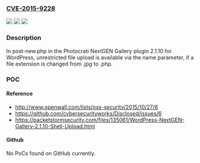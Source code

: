 ### [CVE-2015-9228](https://cve.mitre.org/cgi-bin/cvename.cgi?name=CVE-2015-9228)
![](https://img.shields.io/static/v1?label=Product&message=n%2Fa&color=blue)
![](https://img.shields.io/static/v1?label=Version&message=n%2Fa&color=blue)
![](https://img.shields.io/static/v1?label=Vulnerability&message=n%2Fa&color=brighgreen)

### Description

In post-new.php in the Photocrati NextGEN Gallery plugin 2.1.10 for WordPress, unrestricted file upload is available via the name parameter, if a file extension is changed from .jpg to .php.

### POC

#### Reference
- http://www.openwall.com/lists/oss-security/2015/10/27/6
- https://github.com/cybersecurityworks/Disclosed/issues/6
- https://packetstormsecurity.com/files/135061/WordPress-NextGEN-Gallery-2.1.10-Shell-Upload.html

#### Github
No PoCs found on GitHub currently.

